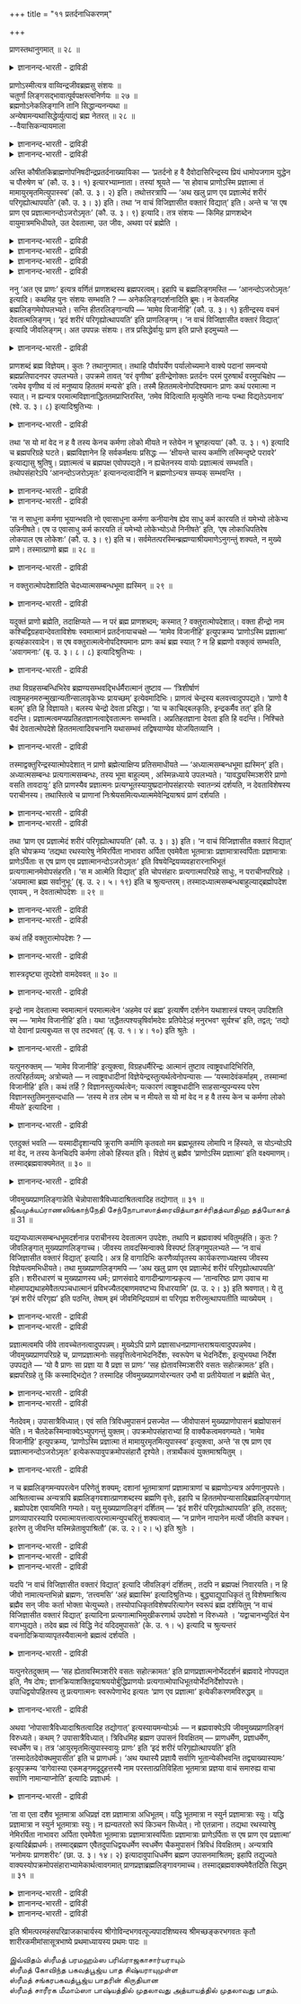 +++
title = "११ प्रतर्दनाधिकरणम्"

+++

प्राणस्तथानुगमात् ॥ २८ ॥  
<details><summary>ज्ञानानन्द-भारती - द्राविडी</summary>

प्राणस्तदाअनुगमात् ॥ २८ ॥
</details>

प्राणोऽस्मीत्यत्र वाय्विन्द्रजीवब्रह्मसु संशयः ॥  
चतुर्णां लिङ्गसद्भावात्पूर्वपक्षस्त्वनिर्णयः ॥ २७ ॥  
ब्रह्मणोऽनेकलिङ्गानि तानि सिद्धान्यनन्यथा ॥  
अन्येषामन्यथासिद्धेर्व्युत्पाद्यं ब्रह्म नेतरत् ॥ २८ ॥  
--वैयासिकन्यायमाला

<details><summary>ज्ञानानन्द-भारती - द्राविडी</summary>

"पिराणऩाग इरुक्किऱेऩ्" ऎऩ्ऱविडत्तिल् सॊल्लप् पडुवदु वायुवा? इन्दिरऩा? जीवऩा? पिरह्ममा? ऎऩ्ऱु संसयम्। नाऩ्गिऱ्कुम् लिङ्गम् इरुप्पदाल् निर्णयिक्क मुडियादु ऎऩ्ऱुबूर्वबक्षम्।
</details>

<details><summary>ज्ञानानन्द-भारती - द्राविडी</summary>

पिरह्मत्तैक् काट्टुम् लिङ्गङ्गळ् पल इरुक्किऩ्ऱऩ। अवै वेऱु विदमाऩाल् पॊरुन्दादु। मऱ्ऱ लिङ्गङ्गळैयो वेऱु विदमाग (पिरह्मत्तिल्) पॊरुत्त मुडियुम्। आगैयाल् सॊल्लप्पडुवदु पिरह्ममे वेऱु ऎदुवुमिल्लै।
</details>

अस्ति कौषीतकिब्राह्मणोपनिषदीन्द्रप्रतर्दनाख्यायिका — ‘प्रतर्दनो ह वै दैवोदासिरिन्द्रस्य प्रियं धामोपजगाम युद्धेन च पौरुषेण च’ (कौ. उ. ३। १) इत्यारभ्याम्नाता। तस्यां श्रूयते — ‘स होवाच प्राणोऽस्मि प्रज्ञात्मा तं मामायुरमृतमित्युपास्स्व’ (कौ. उ. ३। २) इति। तथोत्तरत्रापि — ‘अथ खलु प्राण एव प्रज्ञात्मेदं शरीरं परिगृह्योत्थापयति’ (कौ. उ. ३। ३) इति। तथा ‘न वाचं विजिज्ञासीत वक्तारं विद्यात्’ इति। अन्ते च ‘स एष प्राण एव प्रज्ञात्मानन्दोऽजरोऽमृतः’ (कौ. उ. ३। ९) इत्यादि। तत्र संशयः — किमिह प्राणशब्देन वायुमात्रमभिधीयते, उत देवतात्मा, उत जीवः, अथवा परं ब्रह्मेति ।

<details><summary>ज्ञानानन्द-भारती - द्राविडी</summary>

(तिवोदासरुडैय पुत्तिरऩाऩ पिरदर्दऩऩ् इन्दिर लोगम् पोऩाऩ्। युत्तत्तिल् तऩक्कुप् पेरुदवि सॆय्द पिरदर्दऩऩिडम् मिगवुम् पिरीदिगॊण्ड इन्दिरऩ् नाऩ् उऩक्कु वरम् कॊडुक्किऱेऩ्। उऩक्कु ऎऩ्ऩ वेण्डुमो केळ्' ऎऩ्ऱाऩ् इदैक् केट्ट पिरदर्दऩऩ् 'मऩुष्यऩुक्कु ऎदै मिगवुम् हिदमाग नीर् ऎण्णुगिऱीरो अदै नीरे आलोसित्तु तीर्माऩित्तु ऎऩक्कु वरमागक्कॊडुम्, ऎऩ्ऱु सॊऩ्ऩाऩ्। अप्पॊऴुदु इन्दिरऩ् पिरदर्त्तऩऩुक्कु ‘ऎऩ्ऩैये अऱिन्दु कॊळ्। इदुदाऩ् मऩिदऩुक्कु मिगवुम् हिदमाग निऩैक्किऱेऩ्' ऎऩ्ऱु कूऱि मेलुम् उबदेसम् सॆय्गिऱाऩ्। 'नाऩ् पिराणऩाऩ पिरक्ञात्मावाग इरुक्किऱेऩ्। ऎऩ्ऩै आयुस् अमिरुदम् ऎऩ्ऱु उबासऩम् सॆय्' ऎऩ्ऱु इङ्गु पिराणबदत्ताल् कूऱप्पडुवदु वायुवा? इन्दिर तेवदैया? जीवऩा? पिरह्ममा? ऎऩ्ऱु सन्देहम्। इन्द नाल्वरुडैय लिङ्गङ्गळुम् इरुप्पदाल् इङ्गु तीर्माऩिक्क मुडियादु ऎऩ्ऱु पूर्वबक्षम्।
</details>

<details><summary>ज्ञानानन्द-भारती - द्राविडी</summary>

प्रह्म विषयमायुम् अनेगलिङ्गङ्गळ् इरुप्पदालुम् इवै प्रह्मम्। तविर वेऱु ऒरु इडत्तिलुम् पॊरुन्दाददालुम् मऱ्ऱवऱ्ऱिऩ् लिङ्गङ्गळ् पिरह्मत्तिलुम् पॊरुन्दक्कूडियदालुम् इङ्गु पिराण सप्तत्ताल् कुऱिप्पिडप्पडुवदु प्रह्मम्दाऩ् ऎऩ्ऱु सित्तान्दम्)।
</details>

<details><summary>ज्ञानानन्द-भारती - द्राविडी</summary>

कौषीदगी पिराह्मणत्तिलुळ्ळ उबनिषत्तिल् इन्दिरऩ् पिरदर्दऩऩ् विषयमाग कदैयिरुक्किऱदु; 'तिवोदासऩुडैय पुत्तिरऩ् पिरदर्दऩऩ् युत्तत् तिऩालुम् पौरुषत्तिऩालुम् इन्दिरऩुडैय पिरियमाऩ इडम् पोय्च्चेर्न्दाऩ्' ऎऩ्ऱु आरम्बित्तु सॊल्लप् पट्टिरुक्किऱदु। अदिल् ‘अवऩ्’ (इन्दिरऩ्) सॊऩ्ऩाऩ्- नाऩ् पिराणऩाग अऱिवु स्वरूबमाऩ आत्मावाग इरुक्किऱेऩ्। अव्विदमुळ्ळ ऎऩ्ऩै आयुस् अमिरुदम् ऎऩ्ऱु उबासऩै सॆय्' ऎऩ्ऱुम्, अप्पडिये मेलेयुम् ‘अऱिवु स्वरूबमाऩ आत्मावागिय पिराणऩे अल्लवा इन्द सरीरत्तै ऎडुत्तुनिऱुत्तुगिऱदु' (कौषीदगी ३-१२,३) ऎऩ्ऱुम्, अप्पडिये ‘वाक्कै अऱिन्दुगॊळ्ळादे, पेसुगिऱवऩै अऱियवुम्' ऎऩ्बदुम् मुदलाऩदुम्, कडैसियिलुम् ‘अऱिवु स्वरूबमाऩ आत्मावागिय अन्द इन्द पिराणऩे आऩन्दम्, जरैयिल्लाददु, मरणमिल्लाददु' (कौषीदगी ३-८) ऎऩ्बदु मुदलाऩदुम्, सॊल्लप्पडुगिऱदु।
</details>

<details><summary>ज्ञानानन्द-भारती - द्राविडी</summary>

अङ्गे सन्देहम्: इङ्गु पिराणऩ् ऎऩ्ऱ सप्तत्तिऩाल् वॆऱुम् वायु सॊल्लप्पडुगिऱदा, अल्लदु इन्दिर तेवदैया अल्लदु जीवऩा, अल्लदु परप्रह्ममा ऎऩ्ऱु।
</details>

ननु ‘अत एव प्राणः’ इत्यत्र वर्णितं प्राणशब्दस्य ब्रह्मपरत्वम्। इहापि च ब्रह्मलिङ्गमस्ति — ‘आनन्दोऽजरोऽमृतः’ इत्यादि। कथमिह पुनः संशयः सम्भवति ? — अनेकलिङ्गदर्शनादिति ब्रूमः। न केवलमिह ब्रह्मलिङ्गमेवोपलभ्यते। सन्ति हीतरलिङ्गान्यपि — ‘मामेव विजानीहि’ (कौ. उ. ३। १) इतीन्द्रस्य वचनं देवतात्मलिङ्गम्। ‘इदं शरीरं परिगृह्योत्थापयति’ इति प्राणलिङ्गम्। ‘न वाचं विजिज्ञासीत वक्तारं विद्यात्’ इत्यादि जीवलिङ्गम्। अत उपपन्नः संशयः। तत्र प्रसिद्धेर्वायुः प्राण इति प्राप्ते इदमुच्यते —

<details><summary>ज्ञानानन्द-भारती - द्राविडी</summary>

पिराण सप्तत्तिऱ्कु पिरह्मबरमायिरुक्कुम् तऩ्मै, ‘अदिऩालेये पिराणऩ्' (सूत्रम् २३) ऎऩ्ऱविडत्तिल् सॊल्लप्पट्टुविट्टदे? इङ्गेयुम् आऩन्दम् जरैयऱ्ऱदु, मरणमऱ्ऱदु ऎऩ्बदु मुदलाऩ पिरह्मलिङ्गमुम् इरुक्किऱदे? इङ्गु मऱुबडियुम् संसयम् ऎप्पडि एऱ्पडमुडियुम्? ऎऩ्ऱाल्, पलविद लिङ्गङ्गळ् काण्बदाल् ऎऩ्ऱु सॊल्गिऱोम्। इङ्गु वॆऱुम् पिरह्मलिङ्गम् मात्तिरम् काणविल्लै। मऱ्ऱवैगळिऩ् लिङ्गङ्गळुम् इङ्गे इरुक्किऩ्ऱऩ अल्लवा? “ऎऩ्ऩैये अऱिन्दुगॊळ् (३-१) ऎऩ्ऱुळ्ळ इन्दिरऩुडैय वसऩम् तेवदात्माविऱ्कु लिङ्गम्। इन्द सरीरत्तै ऎडुत्तु निऱुत्तुगिऱदु ऎऩ्बदु पिराणऩुक्कु लिङ्गम्। “वाक्कै अऱिन्दु कॊळ्ळादे। पेसुगिऱवऩै अऱियवुम्" ऎऩ्बदु मुदलियदु जीवऩुक्कु लिङ्गम् आगैयाल् संसयम् नियायम्। अदिल् पिरसित्तियिरुप् पदाल् पिराणऩ् ऎऩ्बदु वायु ऎऩ्ऱु वरुम्बोदु सॊल्लप्पडुगिऱदु।
</details>

प्राणशब्दं ब्रह्म विज्ञेयम्। कुतः ? तथानुगमात्। तथाहि पौर्वापर्येण पर्यालोच्यमाने वाक्ये पदानां समन्वयो ब्रह्मप्रतिपादनपर उपलभ्यते। उपक्रमे तावत् ‘वरं वृणीष्व’ इतीन्द्रेणोक्तः प्रतर्दनः परमं पुरुषार्थं वरमुपचिक्षेप — ‘त्वमेव वृणीष्व यं त्वं मनुष्याय हिततमं मन्यसे’ इति। तस्मै हिततमत्वेनोपदिश्यमानः प्राणः कथं परमात्मा न स्यात्। न ह्यन्यत्र परमात्मविज्ञानाद्धिततमप्राप्तिरस्ति, ‘तमेव विदित्वाति मृत्युमेति नान्यः पन्था विद्यतेऽयनाय’ (श्वे. उ. ३। ८) इत्यादिश्रुतिभ्यः ।

<details><summary>ज्ञानानन्द-भारती - द्राविडी</summary>

पिराणऩ् ऎऩ्ऱसप्तत्तिऩाल् सॊल्लप्पडुवदु पिरह्मम् ऎऩ्ऱु अऱियवेण्डुम्, एऩ्? ‘अव्विदम् ऒत्तु वरुवदाल्' अप्पडिये मुऩ्बिऩ् आलोसिक्कुम् पोदु वाक्कियत्तिलुळ्ळ पदङ्गळिऩ् अर्त्तङ्गळ् ऒत्तिरुप् पदाल् पिरह्मत्तै ऎडुत्तुच्चॊल्वदागवे अऱियप् पडुगिऱदु। आरम्बत्तिलो ‘वरम् केट्टुक्कॊळ्' ऎऩ्ऱु इन्दिरऩाल् सॊल्लप्पट्ट पिरदर्दऩऩ् उत्तममाऩ पुरुषार्त्तत्तै वरमागक् कण्डाऩ्,’ ‘मऩुष्यऩुक्कु उत्तममाऩ हिदमाग ताङ्गळ् ऎदै निऩैक्किऱीर्गळो अदै ताङ्गळे ऎऩक्काग वरित्तुक्कॊळ्ळवुम्', ऎऩ्ऱु। अवऩुक्कु उत्तममाऩ हिदमाग उबदेसिक्कप्पडुम् पिराणऩ् परमात्मा इल्लामल् ऎप्पडियिरुक्कमुडियुम्? परमात्माविऩ् ञाऩत्तै तविर वेऱु इडत्तिल् उत्तममाऩ हिदम् अडैवदु किडैयादु ऎऩ्ऱु पिरसित्तम्, अवरैये अऱिन्दु मरणत्तैक् कडक्किऱाऩ्, (मोक्षत्तै) अडैवदऱ्कु वेऱुवऴि किडैयादु’ (सुवेदा ३-८) ऎऩ्बदु मुदलाऩ सुरुदिगळिऩाल्।
</details>

तथा ‘स यो मां वेद न ह वै तस्य केनच कर्मणा लोको मीयते न स्तेयेन न भ्रूणहत्यया’ (कौ. उ. ३। १) इत्यादि च ब्रह्मपरिग्रहे घटते। ब्रह्मविज्ञानेन हि सर्वकर्मक्षयः प्रसिद्धः — ‘क्षीयन्ते चास्य कर्माणि तस्मिन्दृष्टे परावरे’ इत्याद्यासु श्रुतिषु। प्रज्ञात्मत्वं च ब्रह्मपक्ष एवोपपद्यते। न ह्यचेतनस्य वायोः प्रज्ञात्मत्वं सम्भवति। तथोपसंहारेऽपि ‘आनन्दोऽजरोऽमृतः’ इत्यानन्दत्वादीनि न ब्रह्मणोऽन्यत्र सम्यक् सम्भवन्ति ।

<details><summary>ज्ञानानन्द-भारती - द्राविडी</summary>

अप्पडिये “ऎन्द अवऩ् ऎऩ्ऩै अऱिगिऱाऩो, अवऩुडैय लोगम् (मोक्षम्), ऎव्विद कर्मावि ऩालेयुम् कॆडुक्कप्पडुवदिल्लै, तिरुट्टिऩालुम् इल्लै, कर्प्पत्तै सेदिप्पदिऩालुम् इल्लै” (कौषीदगी ३-१) ऎऩ्बदु मुदलाऩदुम् पिरह्मत्तै ऎडुत्तुक्कॊण्डाल्दाऩ् पॊरुन्दुम्। पिरह्म ञाऩत्तिऩालो ऎल्ला कर्माक्कळुक्कुम् नासमॆऩ्बदु पिरसित्तम्। "अन्द मेलुक्कुम् मेलाऩ अदु अऱियप्पट्टाल् इवऩुडैय कर्माक्कळ् क्षयित्तु विडुगिऩ्ऱऩ" (मुण्डग २-२-८) ऎऩ्बदु मुदलाऩ सुरुदिगळिल्
</details>

<details><summary>ज्ञानानन्द-भारती - द्राविडी</summary>

अऱिवै स्वरूबमायुडैय तऩ्मैयुम् पिरह्मम् ऎऩ्गिऱबक्षत्तिल्दाऩ् पॊरुत्तमागुम्। असेदऩमायुळ्ळ वायुविऱ्कु अऱिवै स्वरूबमायुडैय तऩ्मै सम्बविक्कादु अल्लवा? अप्पडिये मुडिविलुम् ‘आऩन्दम्, जरैयऱ्ऱदु, मरणमऱ्ऱदु’ ऎऩ्ऱु आऩन्दमायिरुक्कुम् तऩ्मै मुदलियवै पिरह्मत् तिऱ्कु वेऱायुळ्ळ इडत्तिल् सम्बविक्कादु।
</details>

‘स न साधुना कर्मणा भूयान्भवति नो एवासाधुना कर्मणा कनीयानेष ह्येव साधु कर्म कारयति तं यमेभ्यो लोकेभ्य उन्निनीषते। एष उ एवासाधु कर्म कारयति तं यमेभ्यो लोकेभ्योऽधो निनीषते’ इति, ‘एष लोकाधिपतिरेष लोकपाल एष लोकेशः’ (कौ. उ. ३। ९) इति च। सर्वमेतत्परस्मिन्ब्रह्मण्याश्रीयमाणेऽनुगन्तुं शक्यते, न मुख्ये प्राणे। तस्मात्प्राणो ब्रह्म ॥ २८ ॥

<details><summary>ज्ञानानन्द-भारती - द्राविडी</summary>

'अवर् नल्ल कर्माविऩाल् पॆरियवरावदिल्लै, कॆट्ट कर्माविऩालुम् सिऱियवरावदिल्लै। ऎवऩै इन्द लोगङ्गळिलिरुन्दु मेले अऴैत्तुच् चॆल्ल निऩैक्किऱारो, अवऩै इवर्दाऩ् नल्ल कर्मावैच् चॆय्युम्बडि सॆय्गिऱार्। ऎवऩै इन्द लोगङ्गळि लिरुन्दु कीऴे अऴैत्तुच्चॆल्ल निऩैक्किऱारो, इवरेदाऩ् कॆट्ट कर्मावै सॆय्युम्बडिच् चॆय्गिऱार्' ऎऩ्ऱुम् ‘इवर् लोगङ्गळुक्कु अदिबदि, इवर् लोगङ्गळुक्कु ईसुवरर्' (कौषीदगी ३-८) ऎऩ्ऱुम् इदु ऎल्लाम् परबिरह्मत्तै ऎडुत्तुक्कॊण्डाल्दाऩ् ऒत्तुप्पोगमुडियुम्; मुक्कियमाऩ पिराणऩै ऎडुत्तुक् कॊण्डाल् मुडियादु। आगैयाल् 'पिराणऩ्' ऎऩ्बदु पिरह्मम्।
</details>

न वक्तुरात्मोपदेशादिति चेदध्यात्मसम्बन्धभूमा ह्यस्मिन् ॥ २९ ॥  
<details><summary>ज्ञानानन्द-भारती - द्राविडी</summary>

न वक्तुरात्मोबदेसादिदि सेदत्यात्मसम्बन्दबूमाह्यसमिन् ॥ २९ ॥
</details>

यदुक्तं प्राणो ब्रह्मेति, तदाक्षिप्यते — न परं ब्रह्म प्राणशब्दम्; कस्मात् ? वक्तुरात्मोपदेशात्। वक्ता हीन्द्रो नाम कश्चिद्विग्रहवान्देवताविशेषः स्वमात्मानं प्रतर्दनायाचचक्षे — ‘मामेव विजानीहि’ इत्युपक्रम्य ‘प्राणोऽस्मि प्रज्ञात्मा’ इत्यहंकारवादेन। स एष वक्तुरात्मत्वेनोपदिश्यमानः प्राणः कथं ब्रह्म स्यात् ? न हि ब्रह्मणो वक्तृत्वं सम्भवति, ‘अवागमनाः’ (बृ. उ. ३। ८। ८) इत्यादिश्रुतिभ्यः ।

<details><summary>ज्ञानानन्द-भारती - द्राविडी</summary>

पूर्वबक्षम्: पिराणऩ् ऎऩ्बदु पिरह्मम् ऎऩ्ऱु ऎदु सॊल्लप्पट्टदो, अदु आक्षेबिक्कप्पडुगिऱदु। पिराणसप्तत्ताल् सॊल्लप्पडुवदु परबिरह्मम् इल्लै। एऩ्? सॊल्लुगिऱवऩुडैय आत्मावै उबदेसित् तिरुप्पदाल् सॊल्लुगिऱवऩ्, इन्दिरऩ् ऎऩ्ऱु पिरसित्तमाऩ सरीरत्तुडऩ् कूडिय कुऱिप्पिट्ट ऒरु तेवदै, इवऩ् ‘ऎऩ्ऩैये उबासऩै सॆय्' ऎऩ्ऱु आरम्बित्तु 'ञाऩस्वरूबमागिय पिराणऩाग नाऩ् इरुक् किऱेऩ्' ऎऩ्ऱु नाऩ् ऎऩ्ऱु सॊल्लिक्कॊण्डु पिरदर्दऩ ऩुक्कु तऩ् आत्मावै सॊऩ्ऩाऩ्। सॊल्लुगिऱ वऩुडैय आत्मावाग उबदेसिक्कप्पडुम् पिराणऩागिय अन्द इवऩे पिरह्ममाग ऎप्पडियिरुक्कमुडियुम्? पिरह्मत्तिऱ्को सॊल्लुगिऱवऩ् ऎऩ्ऱ तऩ्मै सम्बविक्कादु, 'वाक्कु इल्लादवर्, मऩस् इल्लादवर्' (पिरुहत् ३-८-८) ऎऩ्बदु मुदलाऩ सुरुदिगळिलिरुन्दु।
</details>

तथा विग्रहसम्बन्धिभिरेव ब्रह्मण्यसम्भवद्भिर्धर्मैरात्मानं तुष्टाव — ‘त्रिशीर्षाणं त्वाष्ट्रमहनमरुन्मुखान्यतीन्सालावृकेभ्यः प्रायच्छम्’ इत्येवमादिभिः। प्राणत्वं चेन्द्रस्य बलवत्त्वादुपपद्यते। ‘प्राणो वै बलम्’ इति हि विज्ञायते। बलस्य चेन्द्रो देवता प्रसिद्धा। ‘या च काचिद्बलकृतिः, इन्द्रकर्मैव तत्’ इति हि वदन्ति। प्रज्ञात्मत्वमप्यप्रतिहतज्ञानत्वाद्देवतात्मनः सम्भवति। अप्रतिहतज्ञाना देवता इति हि वदन्ति। निश्चिते चैवं देवतात्मोपदेशे हिततमत्वादिवचनानि यथासम्भवं तद्विषयाण्येव योजयितव्यानि ।

<details><summary>ज्ञानानन्द-भारती - द्राविडी</summary>

अप्पडिये पिरह्मत्तिल् सम्बविक्सक्कूडाददाय् विक्रहत्तुडऩ् सम्बन्दमुळ्ळवैगळाय् उळ्ळ तर्मङ्गळिऩालेये 'त्वष्टाविऩ् पुत्तिरऩाऩ मूऩ्ऱु तलैयुळ्ळवऩै (विसुवरूबऩ् ऎऩ्ऱ पिराह्मणऩै) कॊऩ्ऱेऩ्; वेदान्द विसारम् सॆय्यादयदिगळै ओनाय्गळुक्कुक् कॊडुत्तेऩ् ऎऩ्ऱिव्विदम् मुदलाऩ वैगळाल् तऩ्ऩै स्तोत्तिरम् सॆय्दुगॊण्डाऩ्। इन्दिरऩुक्कु पलमुळ्ळवऩायिरुक्कुम् तऩ्मैयिरुप् पदाल् पिराणऩायिरुप्पदुम् पॊरुन्दुम्; 'पिराणऩे पलम्” ऎऩ्ऱु अऱियप्पडुगिऱदु; पलत्तिऱ्कु इन्दिरऩ् तेवदै ऎऩ्बदु पिरसित्तम्। एदावदु पलत्तिऩ् कार्यमाग इरुन्दाल् अदु इन्दिरऩुडैय सॆय्गैदाऩ् ऎऩ्ऱु (उलगत्तिलुम्) सॊल्लुगिऱार्गळ् अल्लवा? इव्विदम् तेवदात्मावुक्कुत्ताऩ् उबदेसमॆऩ्ऱु निच्चयिक्कुम् पोदु, उत्तममाऩ हिदम् मुदलाऩ वसऩङ्गळ् अदु विषयमाऩवै ताऩ् ऎऩ्ऱु उसिदम् पोल् सेर्त्तुक् कॊळ्ळ वेण्डियवै।
</details>

तस्माद्वक्तुरिन्द्रस्यात्मोपदेशात् न प्राणो ब्रह्मेत्याक्षिप्य प्रतिसमाधीयते — ‘अध्यात्मसम्बन्धभूमा ह्यस्मिन्’ इति। अध्यात्मसम्बन्धः प्रत्यगात्मसम्बन्धः, तस्य भूमा बाहुल्यम् , अस्मिन्नध्याये उपलभ्यते। ‘यावद्ध्यस्मिञ्शरीरे प्राणो वसति तावदायुः’ इति प्राणस्यैव प्रज्ञात्मनः प्रत्यग्भूतस्यायुष्प्रदानोपसंहारयोः स्वातन्त्र्यं दर्शयति, न देवताविशेषस्य पराचीनस्य। तथास्तित्वे च प्राणानां निःश्रेयसमित्यध्यात्ममेवेन्द्रियाश्रयं प्राणं दर्शयति ।

<details><summary>ज्ञानानन्द-भारती - द्राविडी</summary>

आगैयाल् सॊल्लुगिऱ इन्दिरऩुडैय आत्मावै उबदेसित्तिरुप्पदिऩाल् ‘पिराणऩ्’ ऎऩ्बदु पिरह्मम् इल्लै।
</details>

<details><summary>ज्ञानानन्द-भारती - द्राविडी</summary>

सित्तान्दम्: ऎऩ्ऱु आसेषिबित्तुविट्टु, “आत्मा विषयमाऩ सम्बन्दम् इदिल् अदिगमिरुप्पदाल्” ऎऩ्ऱु समादाऩम् सॊल्लप्पडुगिऱदु। 'आत्मा विषयमाऩ सम्बन्दम्', उळ्ळेयिरुक्कुम् पिरत्यगात्माविऩ् सम्बन्दम्। अदऱ्कु पूमा अदिगमायिरुप्पदु; इन्द अत्यायत्तिल् काणप्पडुगिऱदु। “ऎदुवरै इन्द सरीरत्तिल् पिराणऩ् वसिक्किऱाऩो, अदुवरै आयुस्” ऎऩ्ऱु ञाऩस्वरूबऩाऩ उळ्ळे इरुप्पदाऩ पिराणऩुक्के आयुसैक्कॊडुप्पदिलुम् निऱुत्तुवदिलुम् स्वादन्दिरि यत्तैक्काट्टुगिऱदु; वॆळियिलुळ्ळ ऒरुविद तेवदैक्कुम् इल्लै। अप्पडिये अदु इरुन्दाल्दाऩ् इन्दिरियङ्गळुक्कु क्षेमम् ऎऩ्ऱु सरीरसम्बन्दमागवे इन्दिरियङ्गळुक्कु आसिरयमाग पिराणऩैक्काट्टुगिऱदु।
</details>

तथा ‘प्राण एव प्रज्ञात्मेदं शरीरं परिगृह्योत्थापयति’ (कौ. उ. ३। ३) इति। ‘न वाचं विजिज्ञासीत वक्तारं विद्यात्’ इति चोपक्रम्य ‘तद्यथा रथस्यारेषु नेमिरर्पिता नाभावरा अर्पिता एवमेवैता भूतमात्राः प्रज्ञामात्रास्वर्पिताः प्रज्ञामात्राः प्राणेऽर्पिताः स एष प्राण एव प्रज्ञात्मानन्दोऽजरोऽमृतः’ इति विषयेन्द्रियव्यवहारारनाभिभूतं प्रत्यगात्मानमेवोपसंहरति। ‘स म आत्मेति विद्यात्’ इति चोपसंहारः प्रत्यगात्मपरिग्रहे साधुः, न पराचीनपरिग्रहे । ‘अयमात्मा ब्रह्म सर्वानुभूः’ (बृ. उ. २। ५। १९) इति च श्रुत्यन्तरम्। तस्मादध्यात्मसम्बन्धबाहुल्याद्ब्रह्मोपदेश एवायम् , न देवतात्मोपदेशः ॥ २९ ॥

<details><summary>ज्ञानानन्द-भारती - द्राविडी</summary>

अप्पडिये, “पिरक्ञात्मावाऩ पिराणऩ्दाऩ् इन्द सरीरत्तै ऎडुत्तु निऱुत्तुगिऱदु” ऎऩ्ऱुम्, “वाक्कै अऱिन्दु कॊळ्ळादे, पेसुगिऱवऩै अऱियवुम्" ऎऩ्ऱुम् आरम्बित्तु ‘ऎप्पडि रदत्तिऩुडैय आरक्काल्गळिल् नेमि (वट्टै) अमैक्कप् पट्टिरुक्किऱदो, आरक्काल्गळ् नाबियिल् (कुडत्तिल्) अमैक्कप्पट्टिरुक्किऩ्ऱऩवो, इप्पडिये इन्द ‘पूदमात्तिरैगळ्' 'पिरक्ञामात्तिरै कळिलुम्, पिरक्ञा मात्तिरैगळ् पिराणऩिलुम् अमैक्कप् पट्टिरुक्किऩ्ऱऩ। अन्द पिरक्ञात्मावाऩ इन्द पिराणऩे' आऩन्दम् जरैयऱ्ऱदु मरणमऱ्ऱदु' ऎऩ्ऱु विषयङ्गळ् इन्दिरियङ्गळ् इवैगळिऩ् वियव हारमागिय आरक्काल्गळुक्कु नाबि पोलुळ्ळ उळ्ळेयुळ्ळ आत्मावैये कडैसियिल् सॊल्लि मुडिक्किऱदु। ‘अवर् ऎऩ् आत्मा ऎऩ्ऱु अऱियवुम्' ऎऩ्ऱु मुडिप्पदुम् उळ्ळेयुळ्ळ आत्मावै ऎडुत्तुक् कॊण्डाल्दाऩ् सरियागुम्। वॆळियिलुळ्ळदै ऎडुत्तुक्कॊण्डाल् सरियागादु। 'इन्द आत्मा ऎल्ला वऱ्ऱैयुम् अऩुबविक्कुम् (ऎल्लावऱ्ऱिलुम् कूडवेयि रुक्कुम्) पिरह्मम्' ऎऩ्ऱु वेऱु सुरुदियुम् इरुक्किऱदु।
</details>

<details><summary>ज्ञानानन्द-भारती - द्राविडी</summary>

आगैयाल् आत्मा विषयमाऩ सम्बन्दम् अदिगमायिरुप्पदाल्, इदु पिरह्मत्तै उबदेसिप्पदु ताऩ्; तेवदात्माविऩ् उबदेसमिल्लै
</details>

कथं तर्हि वक्तुरात्मोपदेशः ? —

<details><summary>ज्ञानानन्द-भारती - द्राविडी</summary>

अप्पडियाऩाल्, सॊल्लुगिऱवऩ् तऩ्ऩैये उबदेसम् सॆय्ददु ऎप्पडि?
</details>

शास्त्रदृष्ट्या तूपदेशो वामदेववत् ॥ ३० ॥  
<details><summary>ज्ञानानन्द-भारती - द्राविडी</summary>

सास्त्रत्रुष्ट्या तूबदेसो वामदेववत् ॥ ३० ॥
</details>

इन्द्रो नाम देवतात्मा स्वमात्मानं परमात्मत्वेन ‘अहमेव परं ब्रह्म’ इत्यार्षेण दर्शनेन यथाशास्त्रं पश्यन् उपदिशति स्म — ‘मामेव विजानीहि’ इति। यथा ‘तद्धैतत्पश्यन्नृषिर्वामदेवः प्रतिपेदेऽहं मनुरभवꣳ सूर्यश्च’ इति, तद्वत्; ‘तद्यो यो देवानां प्रत्यबुध्यत स एव तदभवत्’ (बृ. उ. १। ४। १०) इति श्रुतेः ।

<details><summary>ज्ञानानन्द-भारती - द्राविडी</summary>

इन्दिरऩ् ऎऩ्ऱु पिरसित्तमायुळ्ळ तेवदात्मा आर्षमाऩ (जऩ्मसित्तमाऩ) ञाऩत्तिऩाल् 'नाऩे परबिरह्मम् ऎऩ्ऱु सास्तिरत्तिल् सॊल्लियबडि अऱिन्दवऩाय् तऩ् आत्मावै परमात्मावाग उबदेसम् सॆय्दाऩ्। 'ऎऩ्ऩैये अऱिन्दुगॊळ्' ऎऩ्ऱु। ऎप्पडि अन्द इदै अऱिन्द वामदेवरिषि नाऩ् मऩुवाग इरुन्देऩ्, सूर्यऩागवुम् इरुन्देऩ् ऎऩ्ऱु अऱिन्दार् ऎऩ्बदो, अदैप्पोल ‘अदै तेवर्गळुक्कुळ् ऎवर् ऎवर् अऱिन्दारो अवरे अदुवाग आगिविट्टार्' (पिरुहत् १-४-१०) ऎऩ्ऱ सुरुदियिऩाल्।
</details>

यत्पुनरुक्तम् — ‘मामेव विजानीहि’ इत्युक्त्वा, विग्रहधर्मैरिन्द्रः आत्मानं तुष्टाव त्वाष्ट्रवधादिभिरिति, तत्परिहर्तव्यम्; अत्रोच्यते — न त्वाष्ट्रवधादीनां विज्ञेयेन्द्रस्तुत्यर्थत्वेनोपन्यासः — ‘यस्मादेवंकर्माहम् , तस्मान्मां विजानीहि’ इति। कथं तर्हि ? विज्ञानस्तुत्यर्थत्वेन; यत्कारणं त्वाष्ट्रवधादीनि साहसान्युपन्यस्य परेण विज्ञानस्तुतिमनुसन्दधाति — ‘तस्य मे तत्र लोम च न मीयते स यो मां वेद न ह वै तस्य केन च कर्मणा लोको मीयते’ इत्यादिना ।

<details><summary>ज्ञानानन्द-भारती - द्राविडी</summary>

‘ऎऩ्ऩैये अऱिन्दुगॊळ्’ ’ऎऩ्ऱु सॊल्लि विट्टु, त्वष्टाविऩ् पुत्तिरऩै वदम् सॆय्ददु मुदलियवैगळाल् सरीर तर्मङ्गळोडु कूडवे इन्दिरऩ् तऩ्ऩै स्तोत्रम् सॆय्दुगॊण्डाऩे, ऎऩ्ऱु ऎदु सॊल्लप्पट्टदो, अदुवुम् परिहरिक्कप्पडवेण्डुम्। अदिल् सॊल्गिऱोम्। त्वष्टाविऩ् पुत्तिरऩैक् कॊऩ्ऱदु मुदलियवैगळिऩ् विस्तरिप्पु अऱिय वेण्डिय इन्दिरऩुडैय स्तुदियै पिरयोजऩमायु टैयदल्ल, ‘नाऩ् इव्विद कार्यम् सॆय्दवऩ् आगैयाल् ऎऩ्ऩै अऱिन्दुगॊळ्' ऎऩ्ऱु। अप्पडियाऩाल् ऎप्पडि? अऱिविऩ् स्तुदियै पिरयोजऩमायुडैयदाग। एऩॆऩ्ऱाल्, त्वाष्ट्रवदम् मुदलाऩ साहसमाऩ कार्यङ्गळै सॊल्लिविट्टु, मेलुळ्ळ वाक्कियत्तिऩाल् अऱिविऩुडैय स्तुदियै ऎडुत्तुक्काट्टुगिऱार्। “अव्विदमुळ्ळ ऎऩक्कु अव्विषयत्तिल् लोमम् कूडगॆडुदल् अडैयविल्लै। ऎवऩ् ऎऩ्ऩै अऱिगिऱाऩो अवऩुडैय लोगमुम् ऎव्विद कर्माविऩालुम् कॆडुबडादु ” ऎऩ्ऱु।
</details>

एतदुक्तं भवति — यस्मादीदृशान्यपि क्रूराणि कर्माणि कृतवतो मम ब्रह्मभूतस्य लोमापि न हिंस्यते, स योऽन्योऽपि मां वेद, न तस्य केनचिदपि कर्मणा लोको हिंस्यत इति। विज्ञेयं तु ब्रह्मैव ‘प्राणोऽस्मि प्रज्ञात्मा’ इति वक्ष्यमाणम्। तस्माद्ब्रह्मवाक्यमेतत् ॥ ३० ॥

<details><summary>ज्ञानानन्द-भारती - द्राविडी</summary>

इदु सॊऩ्ऩदाग आगिऱदु। इव्विदमाऩ क्रूरमाऩ कर्माक्कळै सॆय्दालुम् पिरह्ममागिविट्ट ऎऩक्कु लोमम् कूड ऎन्दक् कारणत्तिऩाल् हिंसिक्कप्पड विल्लैयो, अदऩाल् वेऱु ऎवऩ् ऎऩ्ऩै अऱिगिऱा ऩो अवऩुडैय लोगमुम् ऎव्विद कर्माविऩालुम् हिंसिक्कप्पडादु ऎऩ्ऱु। 'पिरक्ञात् मावागिय पिराण ऩाय् नाऩ् इरुक्किऱेऩ्' ऎऩ्ऱु उबदेसिक्कप्पोगुम् अऱिय वेण्डिय विषयमो पिरह्मम्दाऩ्। आगैयाल् इदु पिरह्मत्तैक् कुऱिक्कुम् वाक्कियम्।
</details>

जीवमुख्यप्राणलिङ्गान्नेति चेन्नोपासात्रैविध्यादाश्रितत्वादिह तद्योगात् ॥ ३१ ॥  
ஜீவமுக்யப்ராணலிங்காந்நேதி சேந்நோபாஸாத்ரைவித்யாதாச்ரிதத்வாதிஹ தத்யோகாத் ॥ 31 ॥

यद्यप्यध्यात्मसम्बन्धभूमदर्शनान्न पराचीनस्य देवतात्मन उपदेशः, तथापि न ब्रह्मवाक्यं भवितुमर्हति। कुतः ? जीवलिङ्गात् मुख्यप्राणलिङ्गाच्च। जीवस्य तावदस्मिन्वाक्ये विस्पष्टं लिङ्गमुपलभ्यते — ‘न वाचं विजिज्ञासीत वक्तारं विद्यात्’ इत्यादि। अत्र हि वागादिभिः करणैर्व्यापृतस्य कार्यकरणाध्यक्षस्य जीवस्य विज्ञेयत्वमभिधीयते। तथा मुख्यप्राणलिङ्गमपि — ‘अथ खलु प्राण एव प्रज्ञात्मेदं शरीरं परिगृह्योत्थापयति’ इति। शरीरधारणं च मुख्यप्राणस्य धर्मः; प्राणसंवादे वागादीन्प्राणान्प्रकृत्य — ‘तान्वरिष्ठः प्राण उवाच मा मोहमापद्यथाहमेवैतत्पञ्चधात्मानं प्रविभज्यैतद्बाणमवष्टभ्य विधारयामि’ (प्र. उ. २। ३) इति श्रवणात्। ये तु ‘इमं शरीरं परिगृह्य’ इति पठन्ति, तेषाम् इमं जीवमिन्द्रियग्रामं वा परिगृह्य शरीरमुत्थापयतीति व्याख्येयम् ।

<details><summary>ज्ञानानन्द-भारती - द्राविडी</summary>

पूर्वबक्षम्: आत्मा विषयमाऩ सम्बन्दम् अदिगमागक् काणुवदाल् वॆळियिलुळ्ळ तेवदात् मावैप्पऱ्ऱि उबदेसम् इल्लै ऎऩ्ऱिरुन्दबोदिलुम्, अप्पॊऴुदुम् कूड पिरह्मत्तैक् कुऱिक्कुम् वाक्कियमाग आगादु। एऩ्? जीवलिङ्गम् इरुप्पदिऩालुम्, मुक्किय पिराणलिङ्गम् इरुप्पदिऩालुम्। इन्द वाक्कियत्तिलो वॆगु तॆळिवाग जीवऩुडैय लिङ्गम् काणप्पडुगिऱदु, ‘वाक्कै अऱिन्दुगॊळ्ळादे, पेसुगिऱवऩै अऱियवुम्' ऎऩ्बदु मुदलाऩदु। इङ्गे वाक्कु मुदलाऩ करुविगळैक् कॊण्डु वेलै सॆय्गिऱ, सरीरम्, इन्दिरियम् इवैगळुक्कु यजमाऩऩाऩ जीवऩुक्कु अऱियप्पड वेण्डिय तऩ्मै सॊल्लप्पट्टिरुक्किऱदु।
</details>

<details><summary>ज्ञानानन्द-भारती - द्राविडी</summary>

अप्पडिये मुक्किय पिराणऩुडैय लिङ्गमुम् ‘पिरक्ञात्मावागिय पिराणऩ्दाऩ् इन्द सरीरत्तै ऎडुत्तु निऱुत्तुगिऱदु' ऎऩ्ऱिरुक्किऱदु। सरीरत्तै तरिप्पदो मुक्किय पिराणऩुडैय तर्मम्। पिराण संवादत्तिल् वाक्कु मुदलाऩ पिराणऩ्गळैक् कुऱित्तु 'अवैगळैप् पार्त्तु उत्तममाऩ पिराणऩ् सॊल्लिऱ्ऱु, मोहत्तै अडैयादीर्गळ्, नाऩ्दाऩ् ऎऩ्ऩै ऐन्दुविदमागच् चॆय्दु कॊण्डु निलैयऱ्ऱ इन्द सरीरत्तै निऱुत्ति तरित्तुक् कॊण्डिरुक्किऱेऩ्' ऎऩ्ऱु सॊल्लियिरुप्पदाल्, ऎवर्गळ् ‘इदैयुम् सरीरत्तैयुम् ऎडुत्तु’ ऎऩ्ऱु पाडम् सॊल्गिऱार्गळो अवर्गळुक्कु इन्द जीवऩैयो इन्दिरिय समूहत्तैयो ऎडुत्तुक्कॊण्डु सरीरत्तै निऱुत्तुगिऱदु ऎऩ्ऱु वियाक्याऩम् सॆय्य वेण्डुम्।
</details>

प्रज्ञात्मत्वमपि जीवे तावच्चेतनत्वादुपपन्नम्। मुख्येऽपि प्राणे प्रज्ञासाधनप्राणान्तराश्रयत्वादुपपन्नमेव। जीवमुख्यप्राणपरिग्रहे च, प्राणप्रज्ञात्मनोः सहवृत्तित्वेनाभेदनिर्देशः, स्वरूपेण च भेदनिर्देशः, इत्युभयथा निर्देश उपपद्यते — ‘यो वै प्राणः सा प्रज्ञा या वै प्रज्ञा स प्राणः’ ‘सह ह्येतावस्मिञ्शरीरे वसतः सहोत्क्रामतः’ इति। ब्रह्मपरिग्रहे तु किं कस्माद्भिद्येत ? तस्मादिह जीवमुख्यप्राणयोरन्यतर उभौ वा प्रतीयेयातां न ब्रह्मेति चेत् ,

<details><summary>ज्ञानानन्द-भारती - द्राविडी</summary>

पिरक्ञात्मावायिरुक्कुम् तऩ्मैयुम्, सेदऩऩा यिरुप्पदाल्, जीवऩिडत्तिल् पॊरुत्तमायुळ्ळदे। अऱिविऱ्कु सादऩमायुळ्ळ मऱ्ऱ पिराणऩ्गळुक्कु (इन्दिरियङ्गळुक्कु) आसिरयमायिरुप्पदाल्, मुक्किय पिराणऩिलुम् पॊरुत्तम्दाऩ्।
</details>

<details><summary>ज्ञानानन्द-भारती - द्राविडी</summary>

जीवऩैयुम् मुक्किय पिराणऩैयुम् ऎडुत्तुक् कॊळ्ळुम् पक्षत्तिल्, पिराणऩ् पिरक्ञात्मा इरण्डिऱ् कुम् कूडवेयिरुक्कुम् तऩ्मैयिऩाल् पेदमिल्लामल् सॊल्लुदल्, स्वरूबत्तिऩाल् पेदत्तैच् चॊल्लुदल्, आग इरण्डु विदमागवुम् सॊल्लुदल् पॊरुन्दुम्, 'ऎदुवे पिराणऩो अदुबिरक्ञै, ऎदुवे पिरक्ञैयो अदु पिराणऩ्, इन्द इरण्डुमे इन्;द सरीरत्तिल् सेर्न्दु वसिक्किऩ्ऱऩ। सेर्न्दे वॆळिक्किळम्बुगिऩ्ऱऩ।' ऎऩ्ऱु। पिरह्मत्तै ऎडुत्तुक्कॊण्डालो, ऎदु अदिलिरुन्दु वेऱुबडुम्? आगैयाल् इङ्गे, जीवऩ् मुक्किय पिराणऩ् इवैगळुक्कुळ् एदेऩुम् ऒऩ्ऱु, अल्लदु इरण्डुमेयो, अऱियप्पडलामे तविर, पिरह्मम् इल्लै, ऎऩ्ऱाल्।
</details>

नैतदेवम्। उपासात्रैविध्यात्। एवं सति त्रिविधमुपासनं प्रसज्येत — जीवोपासनं मुख्यप्राणोपासनं ब्रह्मोपासनं चेति। न चैतदेकस्मिन्वाक्येऽभ्युपगन्तुं युक्तम्। उपक्रमोपसंहाराभ्यां हि वाक्यैकत्वमवगम्यते। ‘मामेव विजानीहि’ इत्युपक्रम्य, ‘प्राणोऽस्मि प्रज्ञात्मा तं मामायुरमृतमित्युपास्स्व’ इत्युक्त्वा, अन्ते ‘स एष प्राण एव प्रज्ञात्मानन्दोऽजरोऽमृतः’ इत्येकरूपावुपक्रमोपसंहारौ दृश्येते। तत्रार्थैकत्वं युक्तमाश्रयितुम् ।

<details><summary>ज्ञानानन्द-भारती - द्राविडी</summary>

सित्तान्दम्: इदु इप्पडियल्ल, 'उबासऩै मूऩ्ऱु विदमागिविडुमाऩदिऩाल्' इव्विदमिरुक्कुमे याऩाल्, उबासऩै, जीवऩे उबासिप्पदु, मुक्कियप् पिराणऩै उबासिप्पदु, पिरह्मत्तै उबासिप्पदु, ऎऩ्ऱु मूऩ्ऱुविदमॆऩ्ऱु एऱ्पडुम्; वाक्कियम् ऒऩ्ऱा यिरुक्कैयिल्, इदै ऒप्पुक् कॊळ्वदोयुक्तमिल्लै। आरम्बम् मुडिवु इव्विरण्डिलिरुन्दुम् वाक्कियम् ऒऩ्ऱु ऎऩ्ऱु अऱियप्पडुगिऱदल्लवा? 'ऎऩ्ऩैये अऱिन्दु कॊळ्' ऎऩ्ऱु आरम्बित्तु, 'पिरक्ञादमावाऩ पिराणऩाग नाऩ् इरुक्किऱेऩ्। अन्द ऎऩ्ऩै आयुस् अमिरुदम् ऎऩ्ऱु उबासऩै सॆय्' ऎऩ्ऱु सॊल्लिविट्टु, मुडिविल् अन्द इन्द पिरक्ञात्मावाऩ पिराणऩे आऩन्दम्, जरैयऱ्ऱदु, मरणमऱ्ऱदु ऎऩ्ऱु ऒरे मादिरियाग आरम्बमुम् मुडिवुम् काणप्पडुगिऩ्ऱऩ। अप्पडियिरुक् कैयिल्, ऒरे अर्त्तमुळ्ळदॆऩ्ऱु ऎडुत्तुक् कॊळ्वदु उसिदम्।
</details>

न च ब्रह्मलिङ्गमन्यपरत्वेन परिणेतुं शक्यम्; दशानां भूतमात्राणां प्रज्ञामात्राणां च ब्रह्मणोऽन्यत्र अर्पणानुपपत्तेः। आश्रितत्वाच्च अन्यत्रापि ब्रह्मलिङ्गवशात्प्राणशब्दस्य ब्रह्मणि वृत्तेः, इहापि च हिततमोपन्यासादिब्रह्मलिङ्गयोगात् , ब्रह्मोपदेश एवायमिति गम्यते। यत्तु मुख्यप्राणलिङ्गं दर्शितम् — ‘इदं शरीरं परिगृह्योत्थापयति’ इति, तदसत्; प्राणव्यापारस्यापि परमात्मायत्तत्वात्परमात्मन्युपचरितुं शक्यत्वात् — ‘न प्राणेन नापानेन मर्त्यो जीवति कश्चन। इतरेण तु जीवन्ति यस्मिन्नेतावुपाश्रितौ’ (क. उ. २। २। ५) इति श्रुतेः ।

<details><summary>ज्ञानानन्द-भारती - द्राविडी</summary>

मेलुम्, पिरह्मत्तै कुऱिक्कुम् लिङ्गत्तै वेऱॆदिलुम् तात्पर्यमुळ्ळदाग माऱ्ऱिक्कॊळ्वदु मुडियादु; पत्तु पूद मात्तिरैगळुक्कुम् पत्तु पिरक्ञा मात्तिरैगळुक्कुम् पिरह्मत्तैत् तविर वेऱु इडत्तिल् कॊण्डुबोय् वैप्पदु पॊरुन्दाददिऩाल्।
</details>

<details><summary>ज्ञानानन्द-भारती - द्राविडी</summary>

पिरह्मलिङ्गमिरुक्कुम् कारणत्तिऩाल्, पिराणऩ् ऎऩ्ऱ सप्तत्तिऱ्कु पिरह्मत्तिल् पिरविरुत्तियिरुप्पदु वेऱु इडङ्गळिलुम् ‘आसिरयिक्कप्पट्टिरुप्पदालुम्, इङ्गेयुम् कूड उत्तममाऩ हिदम् ऎऩ्ऱु वर्णिप्पदु मुदलाऩ पिरह्म लिङ्गङ्गळिऩ् सेर्क्कैयिरुप्पदाल् इदु पिरह्म विषयमाऩ उबदेसम्दाऩ् ऎऩ्ऱु तॆरिगिऱदु।
</details>

<details><summary>ज्ञानानन्द-भारती - द्राविडी</summary>

'इन्द सरीरत्तै ऎडुत्तु निऱुत्तुगिऱदु' ऎऩ्ऱु मुक्किय पिराणऩिऩ् लिङ्गमाग ऎदु काट्टप्पट्टदो, अदु सरियल्ल। पिराणऩुडैय वियाबारत्तिऱ्कुक्कूड, परमात्माविऱ्कु अदीऩमायिरुक्कुम् तऩ्मैयिऩाल्, परमात्माविडम् उबसारमाग सॊल्लमुडियुमादलाल्, 'ऎन्द पिराणियुम् पिराणऩिऩाल् जीविप्पदिल्लै, अबाऩऩालुम् इल्लै। आऩाल् इवै इरण्डुम् ऎदिल् आसिरयित्तुक्कॊण्डिरुक्किऩ्ऱऩवो, अन्द वेऱाय् उळ्ळदिऩाल्दाऩ् जीवित्तुक्कॊण्डु इरुक्किऱार्गळ्' (काडग। २-५-५) ऎऩ्ऱ सुरुदियिऩाल्।
</details>

यदपि ‘न वाचं विजिज्ञासीत वक्तारं विद्यात्’ इत्यादि जीवलिङ्गं दर्शितम् , तदपि न ब्रह्मपक्षं निवारयति। न हि जीवो नामात्यन्तभिन्नो ब्रह्मणः, ‘तत्त्वमसि’ ‘अहं ब्रह्मास्मि’ इत्यादिश्रुतिभ्यः। बुद्ध्याद्युपाधिकृतं तु विशेषमाश्रित्य ब्रह्मैव सन् जीवः कर्ता भोक्ता चेत्युच्यते। तस्योपाधिकृतविशेषपरित्यागेन स्वरूपं ब्रह्म दर्शयितुम् ‘न वाचं विजिज्ञासीत वक्तारं विद्यात्’ इत्यादिना प्रत्यगात्माभिमुखीकरणार्थ उपदेशो न विरुध्यते । ‘यद्वाचानभ्युदितं येन वागभ्युद्यते। तदेव ब्रह्म त्वं विद्धि नेदं यदिदमुपासते’ (के. उ. १। ५) इत्यादि च श्रुत्यन्तरं वचनादिक्रियाव्यापृतस्यैवात्मनो ब्रह्मत्वं दर्शयति ।

<details><summary>ज्ञानानन्द-भारती - द्राविडी</summary>

'वाक्कै अऱिन्दुगॊळ्ळादे, पेसुगिऱवऩै अऱियवुम्' ऎऩ्बदु मुदलाऩ जीवलिङ्गङ्गळ् ऎवै काट्टप्पट्टऩवो अवैयुम् कूड पिरह्मम् ऎऩ्गिऱ पक्षत्तै मऱुक्कविल्लै, ‘अदु नी', 'नाऩ् पिरह्मम्' ऎऩ्बदु मुदलाऩ सुरुदिगळिलिरुन्दु जीवऩ् पिरह्मत्तैत् तविर्त्तु पूरावुम् वेऱुबट्टदिल्लै। पुत्ति मुदलिय उबादिगळाल् एऱ्पडुम् विसेषत्तै आसिरयित्तु, पिरह्ममागवे इरुक्कुम् जीवऩ्, कर्त्ता, पोक्ता, ऎऩ्ऱु सॊल्लप्पडुगिऱदु। उबादिगळाल् एऱ्पट्टुळ्ळ विसेषत् तै विट्टुविडुवदिऩाल्, अदऩ् (जीवऩिऩ्) स्वरूबम् पिरह्मम् ऎऩ्ऱु काट्टुवदऱ्काग 'वाक्कै अऱिन्दु कॊळ्ळादे, पेसुगिऱवऩै अऱियवुम्' ऎऩ्बदु मुदलिय ताल् उळ्ळेयुळ्ळ आत्माविऩ् पक्कम् तिरुम्बुम्बडि सॆय्वदऱ्कागवुळ्ळ उबदेसम् विरोद मिल्लै। ‘ऎदु वाक्किऩाल् सॊल्लप्पडुव तिल्लैयो; ऎदऩाल् वाक्कु सॊल्लुगिऱदो, अदुवे पिरह्मम् ऎऩ्ऱु नी अऱिन्दु कॊळ्; इदु ऎऩ्ऱु ऎदै उबासिक्किऱार्गळो अन्द इदु अल्ल' (केन। १-४) ऎऩ्बदु मुदलाऩ वेऱु सुरुदिगळुम् पेसुवदु मुदलाऩ किरियैगळिल् ईडुबट्टिरुक्कुम् आत्माविऱ्के पिरह्मत् तऩ्मैयै काट्टुगिऱदु।
</details>

यत्पुनरेतदुक्तम् — ‘सह ह्येतावस्मिञ्शरीरे वसतः सहोत्क्रामतः’ इति प्राणप्रज्ञात्मनोर्भेददर्शनं ब्रह्मवादे नोपपद्यत इति, नैष दोषः; ज्ञानक्रियाशक्तिद्वयाश्रययोर्बुद्धिप्राणयोः प्रत्यगात्मोपाधिभूतयोर्भेदनिर्देशोपपत्तेः। उपाधिद्वयोपहितस्य तु प्रत्यगात्मनः स्वरूपेणाभेद इत्यतः ‘प्राण एव प्रज्ञात्मा’ इत्येकीकरणमविरुद्धम् ॥

<details><summary>ज्ञानानन्द-भारती - द्राविडी</summary>

'इवै इरण्डुमे इन्द सरीरत्तिल् सेर्न्दु वसिक्किऩ्ऱऩ। सेर्न्दे वॆळिक्किळम्बुगिऩ्ऱऩ' ऎऩ्ऱु पिराणऩुक्कुम्, पिरक्ञात्मावुक्कुम् पेदम् काणुवदु पिरह्मत्तै सॊल्वदायिरुन्दाल् पॊरुन्दादु, ऎऩ्ऱु ऎन्द इदु सॊल्लप्पट्टदो, अदु तोषमिल्लै। उळ्ळेयिरुक्कुम् आत्माविऩ् उबादिगळायिरुक्किऱवै कळुम्, ञाऩ सक्ति, किरिया सक्ति, इव्विरण्डिऱ्कुम् (मुऱैये) आसिरयमायुळ्ळवै कळुमाऩ पुत्ति पिराणऩ इवैगळुक्कुळ् पेदत्तै सॊल्वदु पॊरुत् तमाऩदिऩाल्, इरण्डु उबादिगळालुम् उबहिदऩायुळ्ळ (सम्बन्दप्पट्टदु पोल तोऩ्ऱुगिऱ) उळ्ळेयुळ्ळ आत्माविऱ्को स्वरूबत्तिल् पेदमिल्लै ऎऩ्ऱ कारणत्तिऩाल् पिराणऩे पिरक्ञात्मा ऎऩ्ऱु ऒऩ्ऱागच् चॆय्वदु विरुत्तमिल्लै।
</details>

अथवा ‘नोपासात्रैविध्यादाश्रितत्वादिह तद्योगात्’ इत्यस्यायमन्योऽर्थः — न ब्रह्मवाक्येऽपि जीवमुख्यप्राणलिङ्गं विरुध्यते। कथम् ? उपासात्रैविध्यात्। त्रिविधमिह ब्रह्मण उपासनं विवक्षितम् — प्राणधर्मेण, प्रज्ञाधर्मेण, स्वधर्मेण च। तत्र ‘आयुरमृतमित्युपास्स्वायुः प्राणः’ इति ‘इदं शरीरं परिगृह्योत्थापयति’ इति ‘तस्मादेतदेवोक्थमुपासीत’ इति च प्राणधर्मः। ‘अथ यथास्यै प्रज्ञायै सर्वाणि भूतान्येकीभवन्ति तद्व्याख्यास्यामः’ इत्युपक्रम्य ‘वागेवास्या एकमङ्गमदूदुहत्तस्यै नाम परस्तात्प्रतिविहिता भूतमात्रा प्रज्ञया वाचं समारुह्य वाचा सर्वाणि नामान्याप्नोति’ इत्यादिः प्रज्ञाधर्मः ।

<details><summary>ज्ञानानन्द-भारती - द्राविडी</summary>

अल्लदु, 'इल्लै, उबासऩै मूऩ्ऱु विदमावदाल्, आसिरयिक्कप्पट्टिरुप्पदाल्, इङ्गे अदऩ् सेर्क्कैयिरुप्पदाल्' ऎऩ्ऱ इदऱ्कु इदु वेऱु अर्त्तम्; पिरह्मत्तै सॊल्लुम् वाक्कियत्तिल्गूड जीव लिङ्गमुम् मुक्किय पिराणलिङ्गमुम् विरुत्तमागादु। ऎप्पडि? उबासऩै मूऩ्ऱु विदमायिरुप्पदाल्, पिरह्मत्तिऩ् उबासऩैयाऩदु पिराणदर्मत्तैक् कॊण्डु, पिरक्ञा तर्मत्तैक् कॊण्डु, तऩ् तर्मत्तैक्कॊण्डु, ऎऩ्ऱु मूऩ्ऱु विदमागवल्लवा सॊल्ल उत्तेसम्? अङ्गु, ‘आयुस् अमिरुदमॆऩ्ऱु उबासऩैसॆय्; आयुस् पिराणऩ्' ऎऩ्ऱुम् ‘इन्द सरीरत्तै ऎडुत्तु निऱुत्तुगिऱदु’ ऎऩ्ऱुम्, ‘आगैयाल् इदैये उक्तमाग उबासिक्कवुम्' ऎऩ्ऱुम् इरुप्पदु पिराणऩिऩ् तर्मम्। 'इप्पॊऴुदु ऎप्पडि ऎल्ला पूदङ्गळुम् इन्द पिरक्ञैक्काग ऒऩ्ऱागिऩ्ऱऩ ऎऩ्बदै नऩ्गु विळक्कुगिऱोम्' ऎऩ्ऱु आरम्बित्तु, ‘इदऱ्काग (पिरक्ञैक्काग) वाक्के ऒरु अंसत्तै पूर्त्ति सॆय्ददु; अदऩ् नाम कण् मुदलियवैगळाल् अऱिविक्कप्पट्ट रूबादि पूदमात्तिरै पिऩ् पादियै पिरक्ञैयिऩाल् वाक्किल् एऱिक्कॊण्डु, वाक्किऩाल् ऎल्ला नामाक्कळैयुम् अडैगिऱदु' ऎऩ्बदु मुदलियदु पिरक्ञादर्मम्।
</details>

‘ता वा एता दशैव भूतमात्रा अधिप्रज्ञं दश प्रज्ञामात्रा अधिभूतम्। यद्धि भूतमात्रा न स्युर्न प्रज्ञामात्राः स्युः। यद्धि प्रज्ञामात्रा न स्युर्न भूतमात्राः स्युः। न ह्यन्यतरतो रूपं किञ्चन सिध्येत्। नो एतन्नाना। तद्यथा रथस्यारेषु नेमिरर्पिता नाभावरा अर्पिता एवमेवैता भूतमात्राः प्रज्ञामात्रास्वर्पिताः प्रज्ञामात्राः प्राणेऽर्पिताः स एष प्राण एव प्रज्ञात्मा’ इत्यादिर्ब्रह्मधर्मः। तस्माद्ब्रह्मण एवैतदुपाधिद्वयधर्मेण स्वधर्मेण चैकमुपासनं त्रिविधं विवक्षितम्। अन्यत्रापि ‘मनोमयः प्राणशरीरः’ (छा. उ. ३। १४। २) इत्यादावुपाधिधर्मेण ब्रह्मण उपासनमाश्रितम्; इहापि तद्युज्यते वाक्यस्योपक्रमोपसंहाराभ्यामेकार्थत्वावगमात् प्राणप्रज्ञाब्रह्मलिङ्गावगमाच्च। तस्माद्ब्रह्मवाक्यमेवैतदिति सिद्धम् ॥ ३१ ॥

<details><summary>ज्ञानानन्द-भारती - द्राविडी</summary>

'अन्द इन्द पत्तु पूद मात्तिरैगळो पिरक्ञै यैप्पॊऱुत्तवै; पत्तु पिरक्ञामात्तिरैगळुम् पूदङ्गळैप्पॊऱुत्तवै। पूद मात्तिरैगळ् इल्लै याऩाल्, पिरक्ञा मात्तिरैगळुम् किडैयादु; पिरक्ञामात्तिरैगळ् इल्लैयाऩालुम् पूदमात्ति रैगळ् इरुक्कादु। ऒऩ्ऱिऩाल् मात्तिरम् ऎव्विद रूबमुम् सित्तिक्कादु। इदु वॆव्वेऱल्ल। अदु ऎप्पडि रदत्तिऩ् आरक्काल्गळिल् नेमि पॊरुत्तप्पट्टिरुक्किऱदो, आरक्काल्गळ् नाबियिल् पॊरुत्तप्पट्टिरुक्किऩ्ऱवो अप्पडियेदाऩ् इन्द पूदमात्तिरैगळ् पिरक्ञा मात्तिरैगळिल् पॊरुत्तप्पट्टिरुक्किऩ्ऱऩ। पिरक्ञा मात्तिरैगळ् पिराणऩिल् पॊरुत्तप्पट्टिरुक्किऩ्ऱऩ। अन्द इन्द पिराणऩ्दाऩ् पिरक्ञात्मा' ऎऩ्बदु मुदलियवै पिरह्मत्तिऩ् तर्मम्। आगैयाल् पिरह्मत् तिऱ्केदाऩ् इन्द इरण्डु उबादिगळिऩ् तर्मत्तिऩालुम् तऩ्ऩुडैय तर्मत्तिऩालुम् ऎऩ्ऱु ऒरे उबासऩै मूऩ्ऱु विदमाग सॊल्ल उत्तेसिक्कप्पट्टिरुक्किऱदु।
</details>

<details><summary>ज्ञानानन्द-भारती - द्राविडी</summary>

वेऱु इडङ्गळिलुम् कूड “मऩोमयऩ्, पिराणऩै सरीरमाग उडैयवर्” ऎऩ्बदु मुदलियवऱ्ऱिल् उबादियिऩ् तर्मत्तैक्कॊण्डु पिरह्मत्तिऱ्कु उबासऩै आसिरयिक्कप्पट्टिरुक्किऱदु। इङ्गेयुम्गूड अदु पॊरुन्दुम् वाक्कियत्तिऩुडैय आरम्बम्, मुडिवु इवैगळिलिरुन्दु ऒरे विषयमायुळ्ळ तऩ्मै अऱियप्पडुवदालुम्, पिराणऩ्, पिरक्ञै, पिरह्मम् इवैगळिऩ् लिङ्गम् अऱियप्पडुवदालुम्।
</details>

<details><summary>ज्ञानानन्द-भारती - द्राविडी</summary>

आगैयाल् इदु पिरह्म विषयमाऩ वाक्कियम् ऎऩ्बदु सित्तम्
</details>

इति श्रीमत्परमहंसपरिव्राजकाचार्यस्य श्रीगोविन्दभगवत्पूज्यपादशिष्यस्य श्रीमच्छङ्करभगवतः कृतौ शारीरकमीमांसासूत्रभाष्ये प्रथमाध्यायस्य प्रथमः पादः ॥

இவ்விதம் ஸ்ரீமத் பரமஹம்ஸ பரிவ்ராஜகாசார்யராயும்  
ஸ்ரீமத் கோவிந்த பகவத்பூஜ்ய பாத சிஷ்யராயுமுள்ள  
ஸ்ரீமத் சங்கரபகவத்பூஜ்ய பாதரின் கிருதியான  
ஸ்ரீமத் சாரீரக மீமாம்ஸா பாஷ்யத்தில் முதலாவது அத்யாயத்தில் முதலாவது பாதம்.